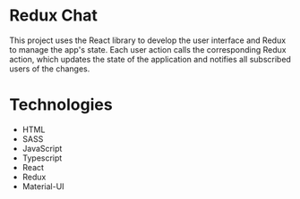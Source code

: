 # Redux Chat

This project uses the React library to develop the user interface and Redux to manage the app's state. Each user action calls the corresponding Redux action, which updates the state of the application and notifies all subscribed users of the changes.

# Technologies 

- HTML
- SASS
- JavaScript
- Typescript
- React
- Redux
- Material-UI